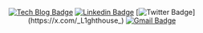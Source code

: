 <div align=center>

[![Tech Blog Badge](https://img.shields.io/badge/Blog-black?logo=github&link=https://lighthouse-dev.github.io)](https://qiita.com/lighthouse)
[![Linkedin Badge](https://img.shields.io/badge/-LinkedIn-blue?logo=Linkedin&logoColor=white&link=https://www.linkedin.com/in/juseung-lee-a376191b0/)](https://www.linkedin.com/in/주승ㅣjuseung-lee-이-a376191b0)
[![Twitter Badge](https://img.shields.io/badge/Twitter-black?logo=twitter&link=https://twitter.com/jslee_)](https://x.com/_L1ghthouse_)
[![Gmail Badge](https://img.shields.io/badge/Gmail-d14836?logo=Gmail&logoColor=white&link=mailto:smiloop.dev@gmail.com)](mailto:smiloop.dev@gmail.com)
</div>
	
<!--
**lighthouse-dev/lighthouse-dev** is a ✨ _special_ ✨ repository because its `README.md` (this file) appears on your GitHub profile.

Here are some ideas to get you started:

- 🔭 I’m currently working on ...
- 🌱 I’m currently learning ...
- 👯 I’m looking to collaborate on ...
- 🤔 I’m looking for help with ...
- 💬 Ask me about ...
- 📫 How to reach me: ...
- 😄 Pronouns: ...
- ⚡ Fun fact: ...
-->
